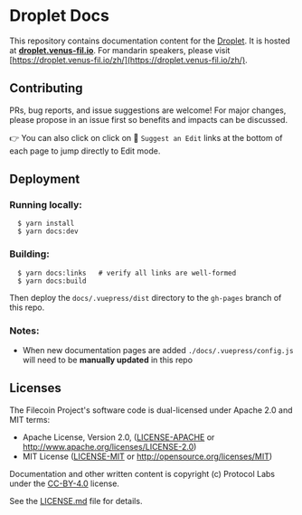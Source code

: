 # Droplet Docs

This repository contains documentation content for the [Droplet](https://github.com/filecoin-project/venus-market). It is hosted at **[droplet.venus-fil.io](https://droplet.venus-fil.io)**. For mandarin speakers, please visit [https://droplet.venus-fil.io/zh/](https://droplet.venus-fil.io/zh/). 

## Contributing

PRs, bug reports, and issue suggestions are welcome! For major changes, please propose in an issue first so benefits and impacts can be discussed.

👉 You can also click on click on :pencil: `Suggest an Edit` links at the bottom of each page to jump directly to Edit mode.

## Deployment

### Running locally:

```
  $ yarn install
  $ yarn docs:dev 
```

### Building:

```
  $ yarn docs:links   # verify all links are well-formed
  $ yarn docs:build
```

Then deploy the `docs/.vuepress/dist` directory to the `gh-pages` branch of this repo.

### Notes:

- When new documentation pages are added `./docs/.vuepress/config.js` will need to be **manually updated** in this repo

## Licenses

The Filecoin Project's software code is dual-licensed under Apache 2.0 and MIT terms:

- Apache License, Version 2.0, ([LICENSE-APACHE](LICENSE-APACHE) or http://www.apache.org/licenses/LICENSE-2.0)
- MIT License ([LICENSE-MIT](LICENSE-MIT) or http://opensource.org/licenses/MIT)

Documentation and other written content is copyright (c) Protocol Labs under the [CC-BY-4.0](https://creativecommons.org/licenses/by/4.0/) license.

See the [LICENSE.md](LICENSE.md) file for details.


